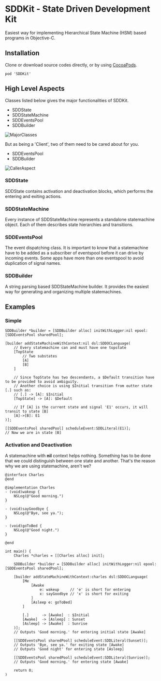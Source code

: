 # SDDKit - State Driven Development Kit
Easiest way for implementing Hierarchical State Machine (HSM) based programs in Objective-C.

## Installation
Clone or download source codes directly, or by using [CocoaPods](https://cocoapods.org/).

```
pod 'SDDKit'

```

## High Level Aspects

Classes listed below gives the major functionalities of SDDKit.

* SDDState
* SDDStateMachine
* SDDEventsPool
* SDDBuilder

![MajorClasses](https://yuml.me/diagram/class/[SDDBuilder]->[SDDEventsPool],[SDDBuilder]-*>[SDDStateMachine],[SDDStateMachine]->[SDDEventsPool],[SDDStateMachine]-*>[SDDState])

But as being a 'Client', two of them need to be cared about for you.

* SDDEventsPool
* SDDBuilder

![CallerAspect](https://yuml.me/diagram/class/[SDDBuilder]->[SDDEventsPool],[Client]->[SDDBuilder],[Client]->[SDDEventsPool])

### SDDState
SDDState contains activation and deactivation blocks, which performs the entering and exiting actions.

### SDDStateMachine
Every instance of SDDStateMachine represents a standalone statemachine object. Each of them describes state hierarchies and transitions.

### SDDEventsPool
The event dispatching class. It is important to know that a statemachine have to be added as a subscriber of eventspool before it can drive by incoming events. Some apps have more than one eventspool to avoid duplication of signal names.

### SDDBuilder
A string parsing based SDDStateMachine builder. It provides the easiest way for generating and organizing multiple statemachines.


## Examples
### Simple
```obj-c
SDDBuilder *builder = [SDDBuilder alloc] initWithLogger:nil epool:[SDDEventsPool sharedPool];

[builder addStateMachineWithContext:nil dsl:SDDOCLanguage(
	// Every statemachine can and must have one topstate
	[TopState
		// Two substates
		[A]
		[B]
	]

	// Since TopState has two descendants, a $Default transition have to be provided to avoid ambiguity.
	// Another choice is using $Initial transition from outter state [.] such as:
	// [.] -> [A]: $Initial
	[TopState] -> [A]: $Default
	
	// If [A] is the current state and signal 'E1' occurs, it will transit to state [B]
	[A]->[B]: E1
)];

[[SDDEventsPool sharedPool] scheduleEvent:SDDLiteral(E1)];
// Now we are in state [B]
```

### Activation and Deactivation
A statemachine with **nil** context helps nothing. Something has to be done that we could distinguish between one state and another. That's the reason why we are using statemachine, aren't we?
```obj-c
@interface Charles
@end

@implementation Charles
- (void)wakeup {
	NSLog(@"Good morning.")
}

- (void)sayGoodbye {
	NSLog(@"Bye, see ya.");
}

- (void)goToBed {
	NSLog(@"Good night.")
}

@end

int main() {
	Charles *charles = [[Charles alloc] init];

	SDDBuilder *builder = [SDDBuilder alloc] initWithLogger:nil epool:[SDDEventsPool sharedPool];

	[builder addStateMachineWithContext:charles dsl:SDDOCLanguage(
		[Me
			[Awake  
				e: wakeup	  // 'e' is short for entering
				x: sayGoodbye // 'x' is short for exiting
			]
			[Asleep e: goToBed]
		]
	
		[.]	     -> [Awake]  : $Initial
		[Awake]  -> [Asleep] : Sunset
		[Asleep] -> [Awake]  : Sunrise
	)];
	// Outputs 'Good morning.' for entering initial state [Awake]
	
	[[SDDEventsPool sharedPool] scheduleEvent:SDDLiteral(Sunset)];
	// Outputs 'Bye, see ya.' for exiting state [Awake]
	// Outputs 'Good night' for entering state [Asleep]
	
	[[SDDEventsPool sharedPool] scheduleEvent:SDDLiteral(Sunrise)];
	// Outputs 'Good morning.' for entering state [Awake]

	return 0;
)
```
